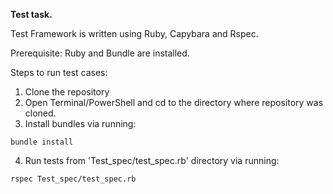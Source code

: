 **Test task.**

Test Framework is written using Ruby, Capybara and Rspec.

Prerequisite: Ruby and Bundle are installed.

Steps to run test cases:
1) Clone the repository
2) Open Terminal/PowerShell and cd to the directory where repository was cloned.
3) Install bundles via running:

`bundle install`

4) Run tests from 'Test_spec/test_spec.rb' directory via running:

`rspec Test_spec/test_spec.rb`

